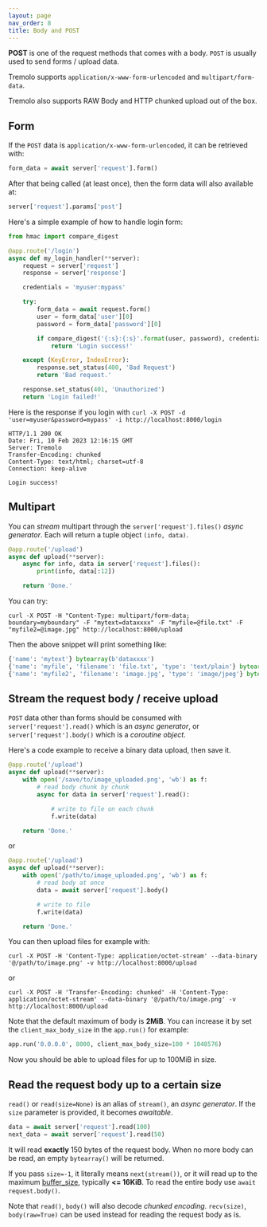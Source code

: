 ```yaml
---
layout: page
nav_order: 8
title: Body and POST
---
```


**POST** is one of the request methods that comes with a body. `POST` is usually used to send forms / upload data.

Tremolo supports `application/x-www-form-urlencoded` and `multipart/form-data`.

Tremolo also supports RAW Body and HTTP chunked upload out of the box.

## Form

If the `POST` data is `application/x-www-form-urlencoded`, it can be retrieved with:

```python
form_data = await server['request'].form()
```

After that being called (at least once), then the form data will also available at:

```python
server['request'].params['post']
```

Here's a simple example of how to handle login form:

```python
from hmac import compare_digest

@app.route('/login')
async def my_login_handler(**server):
    request = server['request']
    response = server['response']

    credentials = 'myuser:mypass'

    try:
        form_data = await request.form()
        user = form_data['user'][0]
        password = form_data['password'][0]

        if compare_digest('{:s}:{:s}'.format(user, password), credentials):
            return 'Login success!'

    except (KeyError, IndexError):
        response.set_status(400, 'Bad Request')
        return 'Bad request.'

    response.set_status(401, 'Unauthorized')
    return 'Login failed!'
```

Here is the response if you login with `curl -X POST -d 'user=myuser&password=mypass' -i http://localhost:8000/login`

```
HTTP/1.1 200 OK
Date: Fri, 10 Feb 2023 12:16:15 GMT
Server: Tremolo
Transfer-Encoding: chunked
Content-Type: text/html; charset=utf-8
Connection: keep-alive

Login success!
```

## Multipart
You can *stream* multipart through the `server['request'].files()` *async generator*. Each will return a tuple object `(info, data)`.

```python
@app.route('/upload')
async def upload(**server):
    async for info, data in server['request'].files():
        print(info, data[:12])

    return 'Done.'
```
You can try:
```
curl -X POST -H "Content-Type: multipart/form-data; boundary=myboundary" -F "mytext=dataxxxx" -F "myfile=@file.txt" -F "myfile2=@image.jpg" http://localhost:8000/upload
```

Then the above snippet will print something like:

```python
{'name': 'mytext'} bytearray(b'dataxxxx')
{'name': 'myfile', 'filename': 'file.txt', 'type': 'text/plain'} bytearray(b'datayyyy\n')
{'name': 'myfile2', 'filename': 'image.jpg', 'type': 'image/jpeg'} bytearray(b'\xff\xd8\xff\xe0\x00\x10JFIF\x00\x01')
```

## Stream the request body / receive upload

`POST` data other than forms should be consumed with `server['request'].read()` which is an *async generator*, or `server['request'].body()` which is a *coroutine object*.

Here's a code example to receive a binary data upload, then save it.

```python
@app.route('/upload')
async def upload(**server):
    with open('/save/to/image_uploaded.png', 'wb') as f:
        # read body chunk by chunk
        async for data in server['request'].read():

            # write to file on each chunk
            f.write(data)

    return 'Done.'
```

or

```python
@app.route('/upload')
async def upload(**server):
    with open('/path/to/image_uploaded.png', 'wb') as f:
        # read body at once
        data = await server['request'].body()

        # write to file
        f.write(data)

    return 'Done.'
```

You can then upload files for example with:

```
curl -X POST -H 'Content-Type: application/octet-stream' --data-binary '@/path/to/image.png' -v http://localhost:8000/upload
```

or


```
curl -X POST -H 'Transfer-Encoding: chunked' -H 'Content-Type: application/octet-stream' --data-binary '@/path/to/image.png' -v http://localhost:8000/upload
```

Note that the default maximum of body is **2MiB**. You can increase it by set the `client_max_body_size` in the `app.run()` for example:
```python
app.run('0.0.0.0', 8000, client_max_body_size=100 * 1048576)
```

Now you should be able to upload files for up to 100MiB in size.

## Read the request body up to a certain size
`read()` or `read(size=None)` is an alias of `stream()`, an *async generator*. If the `size` parameter is provided, it becomes *awaitable*.

```python
data = await server['request'].read(100)
next_data = await server['request'].read(50)
```

It will read **exactly** 150 bytes of the request body. When no more body can be read, an empty `bytearray()` will be returned.

If you pass `size=-1`, it literally means `next(stream())`, or it will read up to the maximum [buffer_size](https://nggit.github.io/tremolo-docs/configuration.html#buffer_size), typically **<= 16KiB**. To read the entire body use `await request.body()`.

Note that `read()`, `body()` will also decode *chunked encoding*. `recv(size)`, `body(raw=True)` can be used instead for reading the request body as is.
